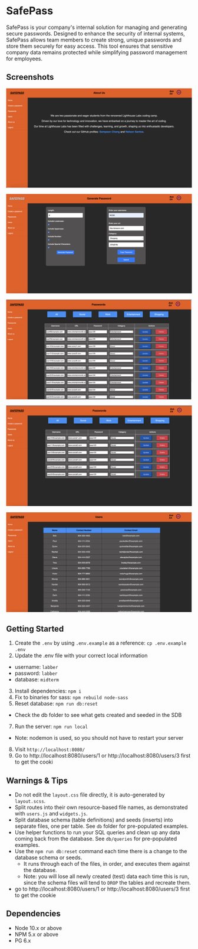 SafePass
=========

SafePass is your company's internal solution for managing and generating secure passwords. Designed to enhance the security of internal systems, SafePass allows team members to create strong, unique passwords and store them securely for easy access. This tool ensures that sensitive company data remains protected while simplifying password management for employees.


## Screenshots 

![About US](public/images/us.png)

![Create a password](public/images/generate%20password.png)

![Users Passwords](public/images/users%20passwords.png)

![Only Social](public/images/only%20social.png)

![Users](public/images/users.png)


## Getting Started

1. Create the `.env` by using `.env.example` as a reference: `cp .env.example .env`
2. Update the .env file with your correct local information 
  - username: `labber` 
  - password: `labber` 
  - database: `midterm`
3. Install dependencies: `npm i`
4. Fix to binaries for sass: `npm rebuild node-sass`
5. Reset database: `npm run db:reset`
  - Check the db folder to see what gets created and seeded in the SDB
7. Run the server: `npm run local`
  - Note: nodemon is used, so you should not have to restart your server
8. Visit `http://localhost:8080/`
9. Go to http://localhost:8080/users/1  or http://localhost:8080/users/3 first to get the cooki


## Warnings & Tips

- Do not edit the `layout.css` file directly, it is auto-generated by `layout.scss`.
- Split routes into their own resource-based file names, as demonstrated with `users.js` and `widgets.js`.
- Split database schema (table definitions) and seeds (inserts) into separate files, one per table. See `db` folder for pre-populated examples. 
- Use helper functions to run your SQL queries and clean up any data coming back from the database. See `db/queries` for pre-populated examples.
- Use the `npm run db:reset` command each time there is a change to the database schema or seeds. 
  - It runs through each of the files, in order, and executes them against the database. 
  - Note: you will lose all newly created (test) data each time this is run, since the schema files will tend to `DROP` the tables and recreate them.
- go to http://localhost:8080/users/1  or http://localhost:8080/users/3 first to get the cookie

## Dependencies

- Node 10.x or above
- NPM 5.x or above
- PG 6.x
